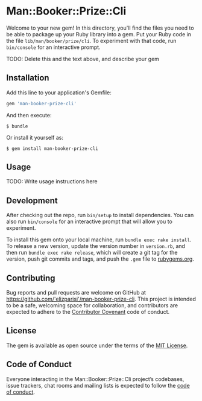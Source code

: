 # Man::Booker::Prize::Cli

Welcome to your new gem! In this directory, you'll find the files you need to be able to package up your Ruby library into a gem. Put your Ruby code in the file `lib/man/booker/prize/cli`. To experiment with that code, run `bin/console` for an interactive prompt.

TODO: Delete this and the text above, and describe your gem

## Installation

Add this line to your application's Gemfile:

```ruby
gem 'man-booker-prize-cli'
```

And then execute:

    $ bundle

Or install it yourself as:

    $ gem install man-booker-prize-cli

## Usage

TODO: Write usage instructions here

## Development

After checking out the repo, run `bin/setup` to install dependencies. You can also run `bin/console` for an interactive prompt that will allow you to experiment.

To install this gem onto your local machine, run `bundle exec rake install`. To release a new version, update the version number in `version.rb`, and then run `bundle exec rake release`, which will create a git tag for the version, push git commits and tags, and push the `.gem` file to [rubygems.org](https://rubygems.org).

## Contributing

Bug reports and pull requests are welcome on GitHub at https://github.com/'elizparisi'/man-booker-prize-cli. This project is intended to be a safe, welcoming space for collaboration, and contributors are expected to adhere to the [Contributor Covenant](http://contributor-covenant.org) code of conduct.

## License

The gem is available as open source under the terms of the [MIT License](https://opensource.org/licenses/MIT).

## Code of Conduct

Everyone interacting in the Man::Booker::Prize::Cli project’s codebases, issue trackers, chat rooms and mailing lists is expected to follow the [code of conduct](https://github.com/'elizparisi'/man-booker-prize-cli/blob/master/CODE_OF_CONDUCT.md).
